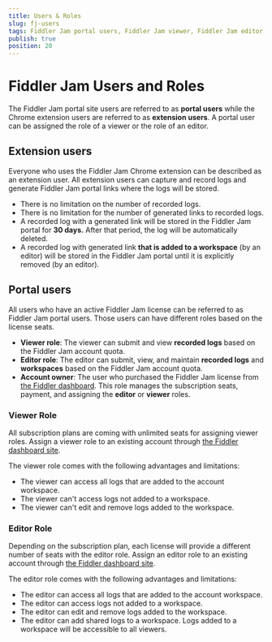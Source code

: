```yaml
---
title: Users & Roles
slug: fj-users
tags: Fiddler Jam portal users, Fiddler Jam viewer, Fiddler Jam editor, Fiddler Jam agents, Jam extension users
publish: true
position: 20
---
```



# Fiddler Jam Users and Roles

The Fiddler Jam portal site users are referred to as **portal users** while the Chrome extension users are referred to as **extension users**. A portal user can be assigned the role of a viewer or the role of an editor.

## Extension users 

Everyone who uses the Fiddler Jam Chrome extension can be described as an extension user. All extension users can capture and record logs and generate Fiddler Jam portal links where the logs will be stored. 
- There is no limitation on the number of recorded logs.
- There is no limitation for the number of generated links to recorded logs.
- A recorded log with a generated link will be stored in the Fiddler Jam portal for **30 days.** After that period, the log will be automatically deleted.
- A recorded log with generated link **that is added to a workspace** (by an editor) will be stored in the Fiddler Jam portal until it is explicitly removed (by an editor).

## Portal users

 All users who have an active Fiddler Jam license can be referred to as Fiddler Jam portal users. Those users can have different roles based on the license seats.

- **Viewer role**: The viewer can submit and view **recorded logs** based on the Fiddler Jam account quota.
- **Editor role**: The editor can submit, view, and maintain **recorded logs** and **workspaces** based on the Fiddler Jam account quota.
- **Account owner**: The user who purchased the Fiddler Jam license from [the Fiddler dashboard](https://dashboard.getfiddler.com/). This role manages the subscription seats, payment, and assigning the **editor** or **viewer** roles.

### Viewer Role

All subscription plans are coming with unlimited seats for assigning viewer roles. Assign a viewer role to an existing account through [the Fiddler dashboard site](https://dashboard.getfiddler.com).

The viewer role comes with the following advantages and limitations:

- The viewer can access all logs that are added to the account workspace.
- The viewer can't access logs not added to a workspace.
- The viewer can't edit and remove logs added to the workspace.


### Editor Role

Depending on the subscription plan, each license will provide a different number of seats with the editor role. Assign an editor role to an existing account through [the Fiddler dashboard site](https://dashboard.getfiddler.com).

The editor role comes with the following advantages and limitations:

- The editor can access all logs that are added to the account workspace.
- The editor can access logs not added to a workspace.
- The editor can edit and remove logs added to the workspace.
- The editor can add shared logs to a workspace. Logs added to a workspace will be accessible to all viewers.